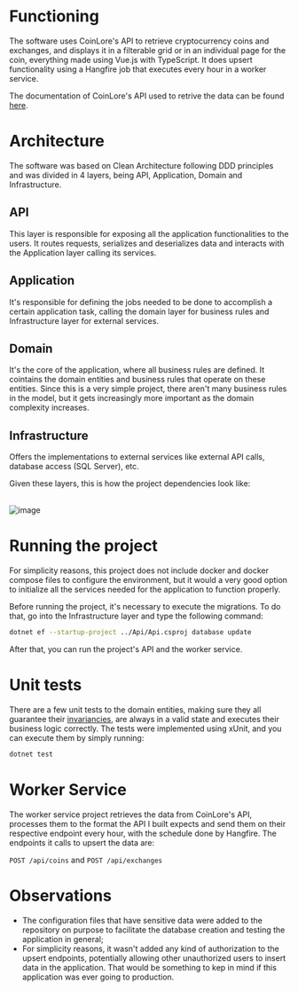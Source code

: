 # Functioning
The software uses CoinLore's API to retrieve cryptocurrency coins and exchanges, and displays it in a filterable grid or in an individual page for the coin, everything made using Vue.js with TypeScript. It does upsert functionality using a Hangfire job that executes every hour in a worker service.

The documentation of CoinLore's API used to retrive the data can be found [here](https://www.coinlore.com/cryptocurrency-data-api).

# Architecture

The software was based on Clean Architecture following DDD principles and was divided in 4 layers, being API, Application, Domain and Infrastructure.

## API
This layer is responsible for exposing all the application functionalities to the users. It routes requests, serializes and deserializes data and interacts with the Application layer calling its services.

## Application
It's responsible for defining the jobs needed to be done to accomplish a certain application task, calling the domain layer for business rules and Infrastructure layer for external services.

## Domain
It's the core of the application, where all business rules are defined. It cointains the domain entities and business rules that operate on these entities. Since this is a very simple project, there aren't many business rules in the model, but it gets increasingly more important as the domain complexity increases.

## Infrastructure
Offers the implementations to external services like external API calls, database access (SQL Server), etc.

Given these layers, this is how the project dependencies look like:

\
![image](https://github.com/user-attachments/assets/f9c903a8-5a59-4d0d-9482-4c14187451e6)


# Running the project
For simplicity reasons, this project does not include docker and docker compose files to configure the environment, but it would a very good option to initialize all the services needed for the application to function properly.

Before running the project, it's necessary to execute the migrations. To do that, go into the Infrastructure layer and type the following command:
```bash
dotnet ef --startup-project ../Api/Api.csproj database update
```

After that, you can run the project's API and the worker service.

# Unit tests
There are a few unit tests to the domain entities, making sure they all guarantee their [invariancies](https://ddd-practitioners.com/home/glossary/business-invariant/), are always in a valid state and executes their business logic correctly. The tests were implemented using xUnit, and you can execute them by simply running:
```bash
dotnet test
```

# Worker Service
The worker service project retrieves the data from CoinLore's API, processes them to the format the API I built expects and send them on their respective endpoint every hour, with the schedule done by Hangfire. The endpoints it calls to upsert the data are: 

```POST /api/coins```
and 
```POST /api/exchanges```

# Observations
- The configuration files that have sensitive data were added to the repository on purpose to facilitate the database creation and testing the application in general;
- For simplicity reasons, it wasn't added any kind of authorization to the upsert endpoints, potentially allowing other unauthorized users to insert data in the application. That would be something to kep in mind if this application was ever going to production.
